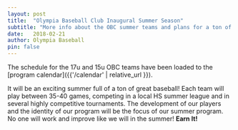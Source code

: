 ```yaml
---
layout: post
title:  "Olympia Baseball Club Inaugural Summer Season"
subtitle: "More info about the OBC summer teams and plans for a ton of great baseball!"
date:   2018-02-21
author: Olympia Baseball
pin: false
---
```


The schedule for the 17u and 15u OBC teams have been loaded to the [program calendar]({{'/calendar' | relative_url }}).

It will be an exciting summer full of a ton of great baseball! Each team will play between 35-40 games, competing in a local HS summer league and in several highly competitive tournaments. The development of our players and the identity of our program will be the focus of our summer program. No one will work and improve like we will in the summer! **Earn It!**
